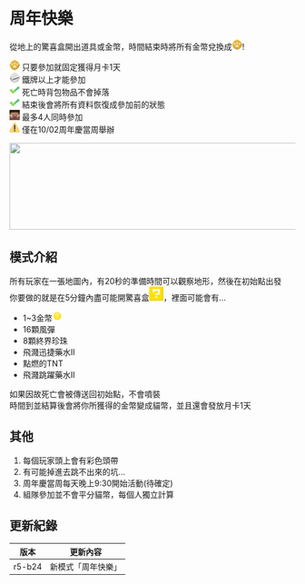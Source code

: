 # 周年快樂

從地上的驚喜盒開出道具或金幣，時間結束時將所有金幣兌換成<img src="https://github.com/CatBudMC/ResourcePack/blob/master/assets/minecraft/textures/emoji/currency.png?raw=true" width="18" height="18"/>!

<img src="https://github.com/CatBudMC/ResourcePack/blob/master/assets/minecraft/textures/emoji/currency.png?raw=true" width="18" height="18"/> 只要參加就固定獲得月卡1天  
<img src="https://github.com/CatBudMC/ResourcePack/blob/master/assets/minecraft/textures/item/menu/rank/iron_rank.png?raw=true" width="18" height="18"/> 鐵牌以上才能參加  
<img src="https://github.com/CatBudMC/ResourcePack/blob/master/assets/minecraft/textures/emoji/check.png?raw=true" width="18" height="18"/> 死亡時背包物品不會掉落  
<img src="https://github.com/CatBudMC/ResourcePack/blob/master/assets/minecraft/textures/emoji/check.png?raw=true" width="18" height="18"/> 結束後會將所有資料恢復成參加前的狀態  
<img src="https://github.com/CatBudMC/ResourcePack/blob/master/assets/minecraft/textures/emoji/mob/steve.png?raw=true" width="18" height="18"/> 最多4人同時參加  
<img src="https://github.com/CatBudMC/ResourcePack/blob/master/assets/minecraft/textures/emoji/warning.png?raw=true" width="18" height="18"/> 僅在10/02周年慶當周舉辦  

<img src="https://cdn.discordapp.com/attachments/1278590591734779904/1413320997519495310/aaaaaaaaaaaaaaaaaaa.png?ex=68bb8140&is=68ba2fc0&hm=8540e88800988f8030defb3f8554c6c1a40153c0f7a069f527c6c70de4f5545b&" width="558" height="153"/>

## 模式介紹

所有玩家在一張地圖內，有20秒的準備時間可以觀察地形，然後在初始點出發  
你要做的就是在5分鐘內盡可能開驚喜盒<img src="https://github.com/CatBudMC/ResourcePack/blob/master/assets/minecraft/textures/block/custom/surprise_box.png?raw=true" width="25" height="25"/>，裡面可能會有...

- 1~3金幣<img src="https://github.com/CatBudMC/ResourcePack/blob/master/assets/minecraft/textures/item/custom/coin_of_anniversary.png?raw=true" width="18" height="18"/>
- 16顆風彈
- 8顆終界珍珠
- 飛濺迅捷藥水II
- 點燃的TNT
- 飛濺跳躍藥水II

如果因故死亡會被傳送回初始點，不會噴裝  
時間到並結算後會將你所獲得的金幣變成貓幣，並且還會發放月卡1天

## 其他

1. 每個玩家頭上會有彩色頭帶
2. 有可能掉進去跳不出來的坑...
3. 周年慶當周每天晚上9:30開始活動(待確定)
4. 組隊參加並不會平分貓幣，每個人獨立計算

## 更新紀錄

|版本|更新內容|
|:---:|:---:|
|r5-b24|新模式「周年快樂」|
<!-- markdownlint-disable-file MD033 MD045 -->  